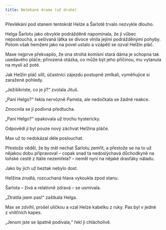```yaml
---
title: Nečekané drama (už druhé)
---
```


Převlékání pod stanem tentokrát Helze a Šarlotě trvalo nezvykle dlouho.

  

Helga Šarlotu jako obvykle podrážděně napomínala, že ji vůbec neposlouchá, a sešívaná látka se divoce vlnila jejími podrážděnými pohyby. Potom však hemžení jako na povel ustalo a vzápětí se ozval Helžin pláč.

Maxe nejprve překvapilo, že ona strohá komisní stará dáma je schopna tak usedavého pláče; přirozená otázka, co může být jeho příčinou, mu vytanula na mysli až poté.

Jak Helžin pláč sílil, účastníci zájezdu postupně zmlkali, vyměňujíce si zaražené pohledy.

„Ježíšikriste, co je jí?“ zvolala Jituš.

„Paní Helgo?“ řekla nervózně Pamela, ale nedočkala se žádné reakce.

Zmocnila se jí podivná předtucha.

„Paní Helgo?“ opakovala už trochu hystericky.

Odpovědí jí byl pouze nový záchvat Helžina pláče.

Max už to nedokázal déle poslouchat.

Přestože věděl, že by měl nechat Šarlotu zemřít, a přestože se na to už nějakou dobu připravoval – copak snad ta nedoslýchavá důchodkyně na loňské cestě z Itálie nezemřela? – neměl nyní na nějaké drasťáky náladu.

Jako by jich už beztak nebylo dost.

Helžina zrudlá, rozcuchaná hlava vykoukla zpod stanu.

Šarlota – živá a relativně zdravá – se usmívala.

„Ztratila jsem pas!“ zaštkala Helga.

Max se zdvihl, prošel uličkou a vzal Helze kabelku z ruky. Pas byl v jedné z vnitřních kapes.

„Jenom jste se špatně podívala,“ řekl jí chlácholivě.
